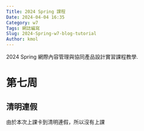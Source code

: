 ```yaml
---
Title: 2024 Spring 課程
Date: 2024-04-04 16:35
Category: w7
Tags: 網誌編寫
Slug: 2024-Spring-w7-blog-tutorial
Author: kmol
---
```


2024 Spring 網際內容管理與協同產品設計實習課程教學.

<!-- PELICAN_END_SUMMARY -->

# 第七周
## 清明連假
由於本次上課卡到清明連假，所以沒有上課